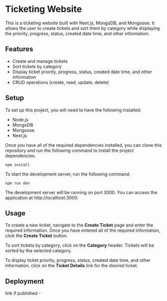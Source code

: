 # Ticketing Website

This is a ticketing website built with Next.js, MongoDB, and Mongoose. It allows the user to create tickets and sort them by category while displaying the priority, progress, status, created date time, and other information.

## Features

* Create and manage tickets
* Sort tickets by category
* Display ticket priority, progress, status, created date time, and other information
* CRUD operations (create, read, update, delete)

## Setup

To set up this project, you will need to have the following installed:

- Node.js
- MongoDB
- Mongoose
- Next.js

Once you have all of the required dependencies installed, you can clone this repository and run the following command to install the project dependencies:
```
npm install
```

To start the development server, run the following command:
```
npm run dev
```


The development server will be running on port 3000. You can access the application at http://localhost:3000.

## Usage

To create a new ticket, navigate to the **Create Ticket** page and enter the required information. Once you have entered all of the required information, click the **Create Ticket** button.

To sort tickets by category, click on the **Category** header. Tickets will be sorted by the selected category.

To display ticket priority, progress, status, created date time, and other information, click on the **Ticket Details** link for the desired ticket.

## Deployment

link if published - 
